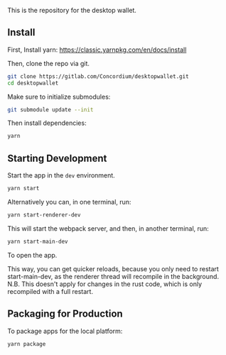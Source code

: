 This is the repository for the desktop wallet.

## Install

First, Install yarn: https://classic.yarnpkg.com/en/docs/install

Then, clone the repo via git.

```bash
git clone https://gitlab.com/Concordium/desktopwallet.git
cd desktopwallet
```

Make sure to initialize submodules:

```bash
git submodule update --init
```

Then install dependencies:

```bash
yarn
```

## Starting Development

Start the app in the `dev` environment.

```bash
yarn start
```

Alternatively you can, in one terminal, run:

```bash
yarn start-renderer-dev
```

This will start the webpack server, and then, in another terminal, run:

```bash
yarn start-main-dev
```

To open the app.

This way, you can get quicker reloads, because you only need to restart start-main-dev,
as the renderer thread will recompile in the background. N.B. This doesn't apply for changes in the rust code,
which is only recompiled with a full restart.

## Packaging for Production

To package apps for the local platform:

```bash
yarn package
```
